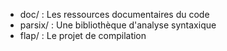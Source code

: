 * doc/     : Les ressources documentaires du code
* parsix/  : Une bibliothèque d'analyse syntaxique
* flap/    : Le projet de compilation
